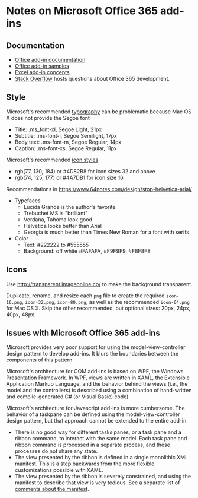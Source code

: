 # Notes on Microsoft Office 365 add-ins

## Documentation

- [Office add-in documentation](https://docs.microsoft.com/office/dev/add-ins/overview/office-add-ins)
- [Office add-in samples](https://github.com/officedev)
- [Excel add-in concepts](https://docs.microsoft.com/en-us/office/dev/add-ins/excel/excel-add-ins-core-concepts)
- [Stack Overflow](http://stackoverflow.com/questions/tagged/office-js+API) hosts questions about Office 365 development.

## Style

Microsoft's recommended [typography](https://docs.microsoft.com/en-us/office/dev/add-ins/design/add-in-typography) can be problematic because Mac OS X does not provide the Segoe font

- Title: .ms_font-xl, Segoe Light, 21px
- Subtitle: .ms-font-l, Segoe Semilight, 17px
- Body text: .ms-font-m, Segoe Regular, 14px
- Caption: .ms-font-xs, Segoe Regular, 11px

Microsoft's recommended [icon styles](https://docs.microsoft.com/en-us/office/dev/add-ins/design/add-in-icons-monoline)

- rgb(77, 130, 184) or #4D82B8 for icon sizes 32 and above
- rgb(74, 125, 177) or #4A7DB1 for icon size 16

Recommendations in <https://www.64notes.com/design/stop-helvetica-arial/>

- Typefaces
  - Lucida Grande is the author's favorite
  - Trebuchet MS is "brilliant"
  - Verdana, Tahoma look good
  - Helvetica looks better than Arial
  - Georgia is much better than Times New Roman for a font with serifs
- Color
  - Text: #222222 to #555555
  - Background: off white #FAFAFA, #F9F9F9, #F8F8F8

## Icons

Use <http://transparent.imageonline.co/> to make the background transparent.

Duplicate, rename, and resize each `png` file to create the required `icon-16.png`, `icon-32.png`, `icon-80.png`, as well as the recommended `icon-64.png` for Mac OS X.  Skip the other recommended, but optional sizes: 20px, 24px, 40px, 48px.

## Issues with Microsoft Office 365 add-ins

Microsoft provides very poor support for using the model-view-controller design pattern to develop add-ins.  It blurs the boundaries between the components of this pattern.

Microsoft's architecture for COM add-ins is based on WPF, the Windows Presentation Framework.  In WPF, views are written in XAML, the Extensible Application Markup Language, and the behavior behind the views (i.e., the model and the controllers) is described using a combination of hand-written and compile-generated C# (or Visual Basic) code).

Microsoft's architecture for Javascript add-ins is more cumbersome.  The behavior of a taskpane can be defined using the model-view-controller design pattern, but that approach cannot be extended to the entire add-in.

- There is no good way for different tasks panes, or a task pane and a ribbon command, to interact with the same model.  Each task pane and ribbon command is processed in a separate process, and these processes do not share any state.
- The view presented by the ribbon is defined in a single monolithic XML manifest.  This is a step backwards from the more flexible customizations possible with XAML.
- The view presented by the ribbon is severely constrained, and using the manifest to describe that view is very tedious.  See a separate list of [comments about the manifest](../Issues/Manifest.md).

